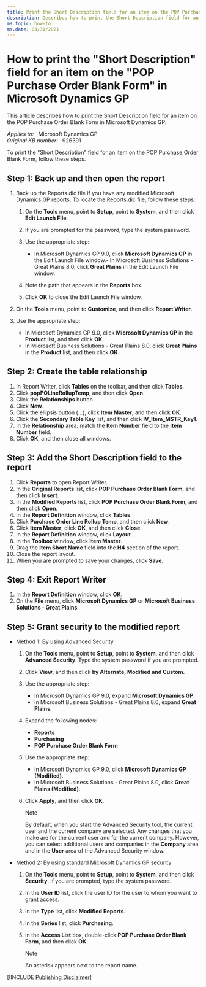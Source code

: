 ```yaml
---
title: Print the Short Description field for an item on the POP Purchase Order Blank Form
description: Describes how to print the Short Description field for an item on the POP Purchase Order Blank Form in Microsoft Dynamics GP.
ms.topic: how-to
ms.date: 03/31/2021
---
```

# How to print the "Short Description" field for an item on the "POP Purchase Order Blank Form" in Microsoft Dynamics GP

This article describes how to print the Short Description field for an item on the POP Purchase Order Blank Form in Microsoft Dynamics GP.

_Applies to:_ &nbsp; Microsoft Dynamics GP  
_Original KB number:_ &nbsp; 926391

To print the "Short Description" field for an item on the POP Purchase Order Blank Form, follow these steps.

## Step 1: Back up and then open the report

1. Back up the Reports.dic file if you have any modified Microsoft Dynamics GP reports. To locate the Reports.dic file, follow these steps:

    1. On the **Tools** menu, point to **Setup**, point to **System**, and then click **Edit Launch File**.
    2. If you are prompted for the password, type the system password.
    3. Use the appropriate step:

        - In Microsoft Dynamics GP 9.0, click **Microsoft Dynamics GP** in the Edit Launch File window.- In Microsoft Business Solutions - Great Plains 8.0, click **Great Plains** in the Edit Launch File window.
    4. Note the path that appears in the **Reports** box.
    5. Click **OK** to close the Edit Launch File window.

2. On the **Tools** menu, point to **Customize**, and then click **Report Writer**.
3. Use the appropriate step:

    - In Microsoft Dynamics GP 9.0, click **Microsoft Dynamics GP** in the **Product** list, and then click **OK**.
    - In Microsoft Business Solutions - Great Plains 8.0, click **Great Plains** in the **Product** list, and then click **OK**.

## Step 2: Create the table relationship

1. In Report Writer, click **Tables** on the toolbar, and then click **Tables**.
2. Click **popPOLineRollupTemp**, and then click **Open**.
3. Click the **Relationships** button.
4. Click **New**.
5. Click the ellipsis button (...), click **Item Master**, and then click **OK**.
6. Click the **Secondary Table Key** list, and then click **IV_Item_MSTR_Key1**.
7. In the **Relationship** area, match the **Item Number** field to the **Item Number** field.
8. Click **OK**, and then close all windows.

## Step 3: Add the Short Description field to the report

1. Click **Reports** to open Report Writer.
2. In the **Original Reports** list, click **POP Purchase Order Blank Form**, and then click **Insert**.
3. In the **Modified Reports** list, click **POP Purchase Order Blank Form**, and then click **Open**.
4. In the **Report Definition** window, click **Tables**.
5. Click **Purchase Order Line Rollup Temp**, and then click **New**.
6. Click **Item Master**, click **OK**, and then click **Close**.
7. In the **Report Definition** window, click **Layout**.
8. In the **Toolbox** window, click **Item Master**.
9. Drag the **Item Short Name** field into the **H4** section of the report.
10. Close the report layout.
11. When you are prompted to save your changes, click **Save**.

## Step 4: Exit Report Writer

1. In the **Report Definition** window, click **OK**.
2. On the **File** menu, click **Microsoft Dynamics GP** or **Microsoft Business Solutions - Great Plains**.

## Step 5: Grant security to the modified report

- Method 1: By using Advanced Security

    1. On the **Tools** menu, point to **Setup**, point to **System**, and then click **Advanced Security**. Type the system password if you are prompted.
    2. Click **View**, and then click **by Alternate, Modified and Custom**.
    3. Use the appropriate step:

        - In Microsoft Dynamics GP 9.0, expand **Microsoft Dynamics GP**.
        - In Microsoft Business Solutions - Great Plains 8.0, expand **Great Plains**.
    4. Expand the following nodes:

        - **Reports**
        - **Purchasing**
        - **POP Purchase Order Blank Form**
    5. Use the appropriate step:

        - In Microsoft Dynamics GP 9.0, click **Microsoft Dynamics GP (Modified)**.
        - In Microsoft Business Solutions - Great Plains 8.0, click **Great Plains (Modified)**.

    6. Click **Apply**, and then click **OK**.

        > [!NOTE]
        > By default, when you start the Advanced Security tool, the current user and the current company are selected. Any changes that you make are for the current user and for the current company. However, you can select additional users and companies in the **Company** area and in the **User** area of the Advanced Security window.

- Method 2: By using standard Microsoft Dynamics GP security

    1. On the **Tools** menu, point to **Setup**, point to **System**, and then click **Security**. If you are prompted, type the system password.
    2. In the **User ID** list, click the user ID for the user to whom you want to grant access.
    3. In the **Type** list, click **Modified Reports**.
    4. In the **Series** list, click **Purchasing**.
    5. In the **Access List** box, double-click **POP Purchase Order Blank Form**, and then click **OK**.

        > [!NOTE]
        > An asterisk appears next to the report name.

[!INCLUDE [Publishing Disclaimer](../../includes/publishing-disclaimer.md)]
